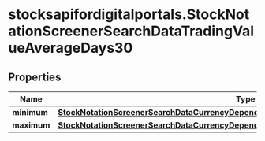 # stocksapifordigitalportals.StockNotationScreenerSearchDataTradingValueAverageDays30

## Properties

Name | Type | Description | Notes
------------ | ------------- | ------------- | -------------
**minimum** | [**StockNotationScreenerSearchDataCurrencyDependentKeyFiguresMarketCapitalizationMinimum**](StockNotationScreenerSearchDataCurrencyDependentKeyFiguresMarketCapitalizationMinimum.md) |  | [optional] 
**maximum** | [**StockNotationScreenerSearchDataCurrencyDependentKeyFiguresMarketCapitalizationMaximum**](StockNotationScreenerSearchDataCurrencyDependentKeyFiguresMarketCapitalizationMaximum.md) |  | [optional] 


